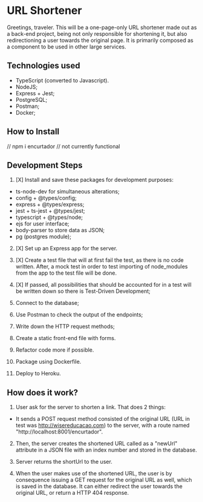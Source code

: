 # URL Shortener

Greetings, traveler. This will be a one-page-only URL shortener made out
as a back-end project, being not only responsible for shortening it, but also redirectioning a user towards the original page. It is primarily composed as a component to be used in other large services.

## Technologies used

- TypeScript (converted to Javascript).
- NodeJS;
- Express + Jest;
- PostgreSQL;
- Postman;
- Docker;

## How to Install

// npm i encurtador // not currently functional

## Development Steps

1. [X] Install and save these packages for development purposes:
- ts-node-dev for simultaneous alterations;
- config + @types/config;
- express + @types/express;
- jest + ts-jest + @types/jest;
- typescript + @types/node;
- ejs for user interface;
- body-parser to store data as JSON;
- pg (postgres module);

2. [X] Set up an Express app for the server.

3. [X] Create a test file that will at first fail the test, as there is
no code written. After, a mock test in order to test importing of node_modules from the app to the test file will be done.

4. [X] If passed, all possibilities that should be accounted for in a test
will be written down so there is Test-Driven Development;

5. Connect to the database;

6. Use Postman to check the output of the endpoints;

7. Write down the HTTP request methods;

8. Create a static front-end file with forms.

9. Refactor code more if possible.

10. Package using Dockerfile.

11. Deploy to Heroku.

## How does it work?

1. User ask for the server to shorten a link. That does 2 things:

- It sends a POST request method consisted of the original URL (URL in test was http://wisereducacao.com) to the server, with a route named "http://localhost:8001/encurtador".

2. Then, the server creates the shortened URL called as a "newUrl" attribute in a JSON file with an index number and stored in the database.

3. Server returns the shortUrl to the user.

4. When the user makes use of the shortened URL, the user is by consequence issuing a GET request for the original URL as well, which is saved in the database. It can either redirect the user towards the original URL, or return a HTTP 404 response.
